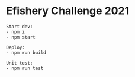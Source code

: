 # Efishery Challenge 2021

```
Start dev:
- npm i
- npm start

Deploy:
- npm run build

Unit test:
- npm run test
```